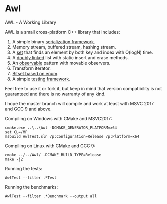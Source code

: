 # Awl
AWL - A Working Library

AWL is a small cross-platform C++ library that includes:

1. A simple binary [serialization framework](https://developernote.com/2020/02/a-simple-cpp-serialization-framework/).
2. Memory stream, buffered stream, hashing stream.
3. A [set](https://github.com/dmitriano/Awl/blob/master/Awl/VectorSet.h) that finds an element by both key and index with O(logN) time.
4. A [doubly linked](https://github.com/dmitriano/Awl/blob/master/Awl/QuickList.h) list with static insert and erase methods.
5. An [observable](https://github.com/dmitriano/Awl/blob/master/Awl/Observable.h) pattern with movable observers.
6. Transform iterator.
7. [Bitset based on enum](https://github.com/dmitriano/Awl/blob/master/Awl/BitMap.h).
8. A simple [testing framework](https://github.com/dmitriano/Awl/tree/master/Awl/Testing).

Feel free to use it or fork it, but keep in mind that version compatibility is not guaranteed and there is no warranty of any kind.

I hope the master branch will compile and work at least with MSVC 2017 and GCC 9 and above.

Compiling on Windows with CMake and MSVC2017:

    cmake.exe ..\..\Awl -DCMAKE_GENERATOR_PLATFORM=x64
    set CL=/MP
    msbuild AwlTest.sln /p:Configuration=Release /p:Platform=x64

Compiling on Linux with CMake and GCC 9:

    cmake ../../Awl/ -DCMAKE_BUILD_TYPE=Release
    make -j2

Running the tests:

    AwlTest --filter .*Test

Running the benchmarks:

    AwlTest --filter .*Benchmark --output all
